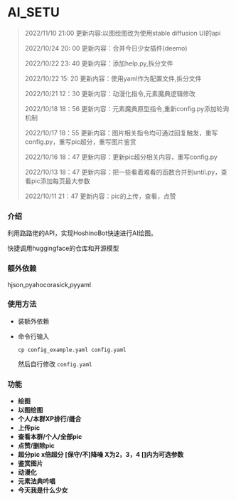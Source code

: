 # AI_SETU

> 2022/11/10 21:00 更新内容:以图绘图改为使用stable diffusion UI的api
>
> 2022/10/24 20:   00 更新内容：合并今日少女插件(deemo)
>
> 2022/10/22 23:   40 更新内容：添加help.py,拆分文件
>
> 2022/10/22 15:   20 更新内容：使用yaml作为配置文件,拆分文件
>
> 2022/10/21 12：30 更新内容：动漫化指令,元素魔典逻辑修改
>
> 2022/10/18 18：56 更新内容：元素魔典原型指令,重新config.py添加轮询机制
>
> 2022/10/17 18：55 更新内容：图片相关指令均可通过回复触发，重写config.py，重写pic超分，重写图片鉴赏
>
> 2022/10/16 18：47 更新内容：更新pic超分相关内容，重写config.py
>
> 2022/10/13 18：47 更新内容：把一些看着难看的函数合并到until.py，查看pic添加每页最大参数
>
> 2022/10/11 21：47 更新内容：pic的上传，查看，点赞

### **介绍**

利用路路佬的API，实现HoshinoBot快速进行AI绘图。

快捷调用huggingface的仓库和开源模型

### 额外依赖

hjson,pyahocorasick,pyyaml

### 使用方法

- 装额外依赖
- 命令行输入

  ```
  cp config_example.yaml config.yaml
  ```

  然后自行修改 `config.yaml`

### 功能

* **绘图**
* **以图绘图**
* **个人/本群XP排行/缝合**
* **上传pic**
* **查看本群/个人/全部pic**
* **点赞/删除pic**
* **超分pic x倍超分 [保守/不]降噪   X为2，3，4   []内为可选参数**
* **鉴赏图片**
* **动漫化**
* **元素法典吟唱**
* **今天我是什么少女**
